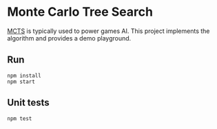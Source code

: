 Monte Carlo Tree Search
=================

[MCTS](https://en.wikipedia.org/wiki/Monte_Carlo_tree_search) is typically used to power games AI. This project implements the algorithm and provides a demo playground.

## Run

```
npm install
npm start
```

## Unit tests

```
npm test
```

